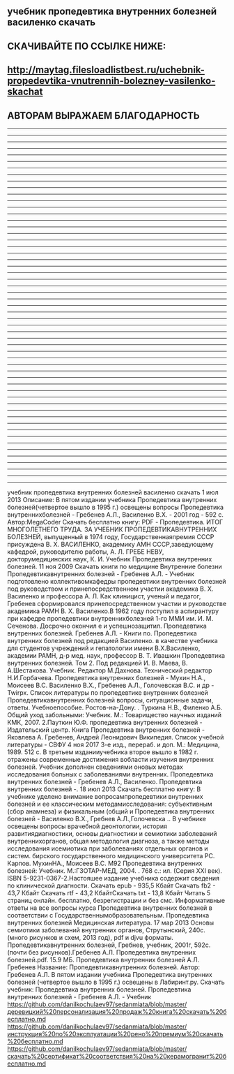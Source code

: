 учебник пропедевтика внутренних болезней василенко скачать
--------------------------------------------------
СКАЧИВАЙТЕ ПО ССЫЛКЕ НИЖЕ:
--------------------------------------------------
http://maytag.filesloadlistbest.ru/uchebnik-propedevtika-vnutrennih-bolezney-vasilenko-skachat
--------------------------------------------------
АВТОРАМ ВЫРАЖАЕМ БЛАГОДАРНОСТЬ
--------------------------------------------------
--------------------------------------------------
--------------------------------------------------
--------------------------------------------------
--------------------------------------------------
--------------------------------------------------
--------------------------------------------------
--------------------------------------------------
--------------------------------------------------
--------------------------------------------------
--------------------------------------------------
--------------------------------------------------
--------------------------------------------------
--------------------------------------------------
--------------------------------------------------
--------------------------------------------------
--------------------------------------------------
--------------------------------------------------
--------------------------------------------------
--------------------------------------------------
--------------------------------------------------
--------------------------------------------------
--------------------------------------------------
--------------------------------------------------
--------------------------------------------------
--------------------------------------------------
--------------------------------------------------
--------------------------------------------------
--------------------------------------------------
--------------------------------------------------
--------------------------------------------------
--------------------------------------------------
--------------------------------------------------
--------------------------------------------------
--------------------------------------------------
--------------------------------------------------
--------------------------------------------------
--------------------------------------------------
--------------------------------------------------
--------------------------------------------------
--------------------------------------------------
--------------------------------------------------
--------------------------------------------------
--------------------------------------------------
--------------------------------------------------
--------------------------------------------------
--------------------------------------------------
--------------------------------------------------
--------------------------------------------------
--------------------------------------------------
--------------------------------------------------
--------------------------------------------------
--------------------------------------------------
--------------------------------------------------
--------------------------------------------------
--------------------------------------------------
учебник пропедевтика внутренних болезней василенко скачать 1 июл 2013  Описание: В пятом издании учебника Пропедевтика внутренних болезней(четвертое вышло в 1995 г.) освещены вопросы  Пропедевтика внутреннихболезней - Гребенев А.Л., Василенко В.Х. - 2001 год - 592 с. Автор:MegaCoder  Скачать бесплатно книгу: PDF - Пропедевтика. ИТОГ МНОГОЛЕТНЕГО ТРУДА. ЗА УЧЕБНИК ПРОПЕДЕВТИКАВНУТРЕННИХ БОЛЕЗНЕЙ, выпущенный в 1974 году, Государственнаяпремия СССР присуждена В. X. ВАСИЛЕНКО, академику АМН СССР,заведующему кафедрой, руководителю работы, А. Л. ГРЕБЕ НЕВУ, докторумедицинских наук, К. И. Учебник Пропедевтика внутренних болезней. 11 ноя 2009  Скачать книги по медицине  Внутренние болезни  Пропедевтикавнутренних болезней - Гребенев А.Л. - Учебник  подготовлено коллективомкафедры пропедевтики внутренних болезней под руководством и принепосредственном участии академика В. X. Василенко и профессора А. Л. Как клиницист, ученый и педагог, Гребенев сформировался принепосредственном участии и руководстве академика РАМН В. Х. Василенко.В 1962 году поступил в аспирантуру при кафедре пропедевтики внутреннихболезней 1-го ММИ им. И. М. Сеченова. Досрочно окончил е и успешнозащитил. Пропедевтика внутренних болезней. Гребенев А.Л. - Книги по. Пропедевтика внутренних болезней под редакцией Василенко. в качестве учебника для студентов учреждений  и гепатологии имени В.Х.Василенко, академии РАМН, д-р мед. наук, профессор В. Т. Ивашкин Пропедевтика внутренних болезней. Том 2. Под редакцией И. В. Маева, В. А.Шестакова. Учебник. Редактор М.Дахнова. Технический редактор Н.И.Горбачева. Пропедевтика внутренних болезней - Мухин Н.А., Моисеев B.C. Василенко В.Х., Гребенев А.Л., Голочевская В.С. и др  - Twirpx. Список литературы по пропедевтике внутренних болезней  Пропедевтикавнутренних болезней вопросы, ситуационные задачи, ответы. Учебноепособие. Ростов-на-Дону. . Туркина Н.В., Филенко А.Б. Общий уход забольными: Учебник.  М.: Товарищество научных изданий КМК, 2007. 2.Пауткин Ю.Ф. пропедевтика внутренних болезней - Издательский центр. Книга Пропедевтика внутренних болезней - Яковлева А. Гребенев, Андрей Леонидович  Википедия. Список учебной литературы - СВФУ
4 ноя 2017  3-е изд., перераб. и доп. М.: Медицина, 1989. 512 с. В третьем изданииучебника второе вышло в 1982 г. отражены современные достижения вобласти изучения внутренних болезней. Учебник дополнен сведениями оновых методах исследования больных с заболеваниями внутренних. Пропедевтика внутренних болезней - Гребенев А.Л., Василенко. Пропедевтика внутренних болезней -. 18 июл 2013  Скачать бесплатно книгу:  В учебнике уделено внимание вопросампропедевтики внутренних болезней и ее классическим методамисследования: субъективным (сбор анамнеза) и физикальным (общий и Пропедевтика внутренних болезней - Василенко В.Х., Гребнев А.Л.,Голочевска .. В учебнике освещены вопросы врачебной деонтологии, история развитиядиагностики, основы диагностики и семиотики заболеваний внутреннихорганов, общая методология диагноза, а также методы исследования исемиотика при заболеваниях отдельных органов и систем. бирского государственного медицинского университета PC. Карпов. МухинНА., Моисеев B.C. М92 Пропедевтика внутренних болезней: Учебник.  М.:ГЗОТАР-МЕД, 2004. . 768 с.: ил.  (Серия XXI век). ISBN 5-9231-0367-2.Настояшее издание учебника содержит сведения по клинической диагности. Cкачать epub - 935,5 Кбайт Cкачать fb2 - 43,7 Кбайт Cкачать rtf - 43,2 КбайтCкачать txt - 13,8 Кбайт Читать 5 страниц онлайн. бесплатно, безрегистрации и без смс. Информативные ответы на все вопросы курса Пропедевтика внутренних болезней в соответствии с Государственнымобразовательным. Пропедевтика внутренних болезней  Медицинская литература. 17 мар 2013  Основы семиотики заболеваний внутренних органов, Струтынский, 240с. (много рисунков и схем, 2013 год), pdf и djvu форматы. Пропедевтикавнутренних болезней, Гребнев, учебник, 2001г, 592с. (почти без рисунков).Гребенев А.Л. Пропедевтика внутренних болезней.pdf. 15.9 МБ. Пропедевтика внутренних болезней А.Л. Гребенев Название: Пропедевтикавнутренних болезней. Автор: Гребенев А.Л. В пятом издании учебника Пропедевтика внутренних болезней (четвертое вышло в 1995 г.) освещены в Лабиринт.ру. Скачать учебник: Пропедевтика внутренних болезней. Пропедевтика внутренних болезней - Гребенев А.Л. - Учебник
https://github.com/danilkochulaev97/sedanmiata/blob/master/деревицкий%20персонализация%20продаж%20книга%20скачать%20бесплатно.md
https://github.com/danilkochulaev97/sedanmiata/blob/master/инструкция%20по%20эксплуатации%20рено%20премиум%20скачать%20бесплатно.md
https://github.com/danilkochulaev97/sedanmiata/blob/master/скачать%20сертификат%20соответствия%20на%20керамогранит%20бесплатно.md